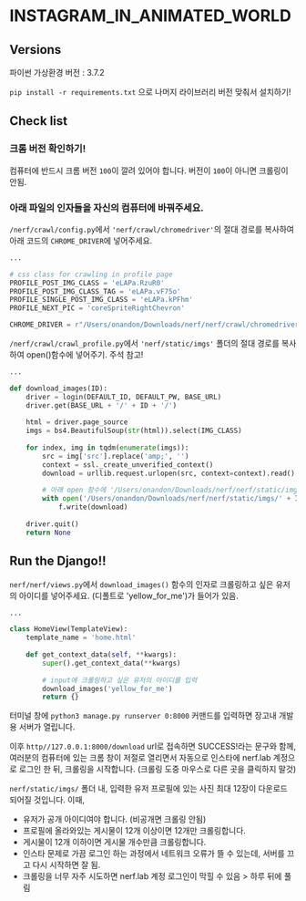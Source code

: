 # INSTAGRAM_IN_ANIMATED_WORLD

## Versions

파이썬 가상환경 버전 : 3.7.2

`pip install -r requirements.txt` 으로 나머지 라이브러리 버전 맞춰서 설치하기!

## Check list

### 크롬 버전 확인하기!
컴퓨터에 반드시 크롬 버전 `100`이 깔려 있어야 합니다. 버전이 `100`이 아니면 크롤링이 안됨.

### 아래 파일의 인자들을 자신의 컴퓨터에 바꿔주세요.

`/nerf/crawl/config.py`에서 `'nerf/crawl/chromedriver'`의 절대 경로를 복사하여 아래 코드의 `CHROME_DRIVER`에 넣어주세요.
```python
...

# css class for crawling in profile page
PROFILE_POST_IMG_CLASS = 'eLAPa.RzuR0'
PROFILE_POST_IMG_CLASS_TAG = 'eLAPa.vF75o'
PROFILE_SINGLE_POST_IMG_CLASS = 'eLAPa.kPFhm'
PROFILE_NEXT_PIC = 'coreSpriteRightChevron'

CHROME_DRIVER = r"/Users/onandon/Downloads/nerf/nerf/crawl/chromedriver" # 여기에 자신의 컴퓨터에 맞는 경로를 넣어주기!
```


`/nerf/crawl/crawl_profile.py`에서 `'nerf/static/imgs'` 폴더의 절대 경로를 복사하여 open()함수에 넣어주기. 주석 참고!
```python
...

def download_images(ID):
    driver = login(DEFAULT_ID, DEFAULT_PW, BASE_URL)
    driver.get(BASE_URL + '/' + ID + '/')
    
    html = driver.page_source
    imgs = bs4.BeautifulSoup(str(html)).select(IMG_CLASS)
    
    for index, img in tqdm(enumerate(imgs)):
        src = img['src'].replace('amp;', '')
        context = ssl._create_unverified_context()
        download = urllib.request.urlopen(src, context=context).read()
        
        # 아래 open 함수에 '/Users/onandon/Downloads/nerf/nerf/static/imgs/'부분에 자신의 컴퓨터에 맞는 경로 넣어주기
        with open('/Users/onandon/Downloads/nerf/nerf/static/imgs/' + ID + str(index) + '.jpg', 'wb') as f:
            f.write(download)
        
    driver.quit()
    return None
```
## Run the Django!!
`nerf/nerf/views.py`에서 `download_images()` 함수의 인자로 크롤링하고 싶은 유저의 아이디를 넣어주세요. (디폴트로 'yellow_for_me')가 들어가 있음.

```python
...

class HomeView(TemplateView):
    template_name = 'home.html'
    
    def get_context_data(self, **kwargs):
        super().get_context_data(**kwargs)
        
        # input에 크롤링하고 싶은 유저의 아이디를 입력
        download_images('yellow_for_me')
        return {}
```

터미널 창에 `python3 manage.py runserver 0:8000` 커맨드를 입력하면 장고내 개발용 서버가 열립니다.

이후 `http//127.0.0.1:8000/download` url로 접속하면 SUCCESS!라는 문구와 함께, 여러분의 컴퓨터에 있는 크롬 창이 저절로 열리면서 자동으로 인스타에 nerf.lab 계정으로 로그인 한 뒤, 
크롤링을 시작합니다. (크롤링 도중 마우스로 다른 곳을 클릭하지 말것)

`nerf/static/imgs/` 폴더 내, 입력한 유저 프로필에 있는 사진 최대 12장이 다운로드 되어질 것입니다.
이때,
* 유저가 공개 아이디여야 합니다. (비공개면 크롤링 안됨)
* 프로필에 올라와있는 게시물이 12개 이상이면 12개만 크롤링합니다.
* 게시물이 12개 이하이면 게시물 개수만큼 크롤링합니다.
* 인스타 문제로 가끔 로그인 하는 과정에서 네트워크 오류가 뜰 수 있는데, 서버를 끄고 다시 시작하면 잘 됨.
* 크롤링을 너무 자주 시도하면 nerf.lab 계정 로그인이 막힐 수 있음 > 하루 뒤에 풀림
